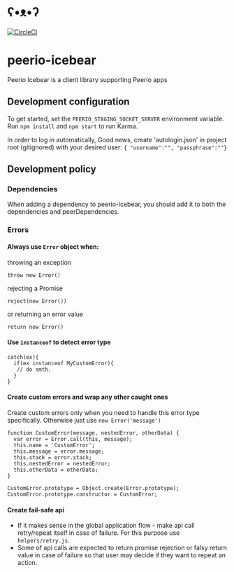# ʕ•ᴥ•ʔ 
[![CircleCI](https://circleci.com/gh/PeerioTechnologies/peerio-icebear/tree/master.svg?style=svg)](https://circleci.com/gh/PeerioTechnologies/peerio-icebear/tree/master)
# peerio-icebear
Peerio Icebear is a client library supporting Peerio apps

## Development configuration

To get started, set the `PEERIO_STAGING_SOCKET_SERVER` environment variable. Run `npm install` and `npm start` to run Karma. 

In order to log in automatically, Good news, create 'autologin.json' in project root (gitignored) with your desired user: `{ "username":"", "passphrase":""}`

## Development policy

### Dependencies

When adding a dependency to peerio-icebear, you should add it to both the dependencies and peerDependencies. 


### Errors

#### Always use `Error` object when:   
throwing an exception

```
throw new Error()
```
rejecting a Promise
```
reject(new Error())
```
or returning an error value
```
return new Error()
```

#### Use `instanceof` to detect error type
```
catch(ex){
  if(ex instanceof MyCustomError){
   // do smth.
  }
}
```

#### Create custom errors and wrap any other caught ones
Create custom errors only when you need to handle this error type specifically.
Otherwise just use `new Error('message')` 
```
function CustomError(message, nestedError, otherData) {
  var error = Error.call(this, message);
  this.name = 'CustomError';
  this.message = error.message;
  this.stack = error.stack;
  this.nestedError = nestedError;
  this.otherData = otherData;
}

CustomError.prototype = Object.create(Error.prototype);
CustomError.prototype.constructor = CustomError;

```


#### Create fail-safe api

- If it makes sense in the global application flow - make api call retry/repeat itself in case of failure.
For this purpose use `helpers/retry.js`.
- Some of api calls are expected to return promise rejection or falsy return value in case of failure so that user may
decide if they want to repeat an action.
